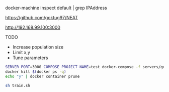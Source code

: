 docker-machine inspect default | grep IPAddress

https://github.com/goktug97/NEAT

http://192.168.99.100:3000

TODO
- Increase population size
- Limit x,y
- Tune parameters

```bash
SERVER_PORT=3000 COMPOSE_PROJECT_NAME=test docker-compose -f servers/gulp/docker-compose.yaml up --build
docker kill $(docker ps -q)
echo "y" | docker container prune

sh train.sh
```
